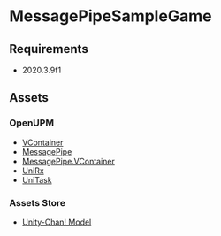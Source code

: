 # MessagePipeSampleGame

## Requirements
* 2020.3.9f1

## Assets

### OpenUPM
* [VContainer](https://github.com/hadashiA/VContainer)
* [MessagePipe](https://github.com/Cysharp/MessagePipe)
* [MessagePipe.VContainer]()
* [UniRx](https://github.com/neuecc/UniRx)
* [UniTask](https://github.com/Cysharp/UniTask)

### Assets Store
* [Unity-Chan! Model](https://assetstore.unity.com/packages/3d/characters/unity-chan-model-18705)